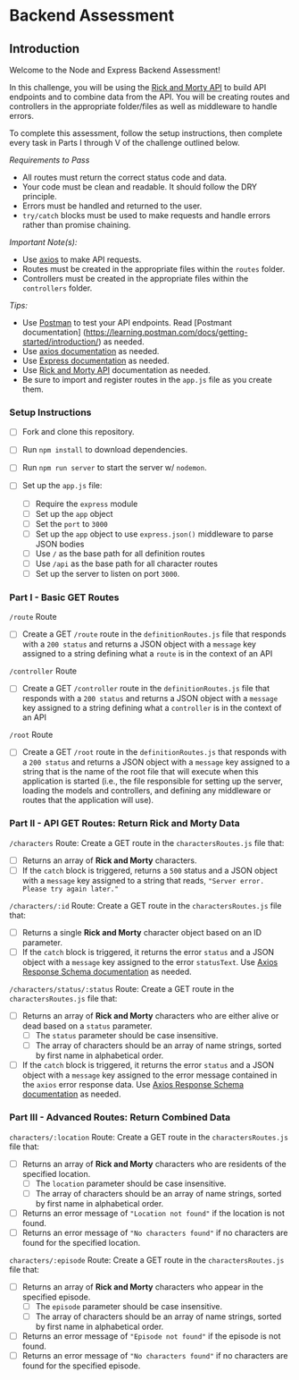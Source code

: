 # Backend Assessment

## Introduction

Welcome to the Node and Express Backend Assessment!

In this challenge, you will be using the [Rick and Morty API](https://rickandmortyapi.com/documentation/) to build API endpoints and to combine data from the API. You will be creating routes and controllers in the appropriate folder/files as well as middleware to handle errors.

To complete this assessment, follow the setup instructions, then complete every task in Parts I through V of the challenge outlined below.

_Requirements to Pass_

- All routes must return the correct status code and data.
- Your code must be clean and readable. It should follow the DRY principle.
- Errors must be handled and returned to the user.
- `try/catch` blocks must be used to make requests and handle errors rather than promise chaining.

_Important Note(s):_

- Use [axios](https://www.npmjs.com/package/axios) to make API requests.
- Routes must be created in the appropriate files within the `routes` folder.
- Controllers must be created in the appropriate files within the `controllers` folder.

_Tips:_

- Use [Postman](https://www.postman.com/downloads/) to test your API endpoints. Read [Postmant documentation] (https://learning.postman.com/docs/getting-started/introduction/) as needed.
- Use [axios documentation](https://www.npmjs.com/package/axios) as needed.
- Use [Express documentation](https://expressjs.com/en/4x/api.html) as needed.
- Use [Rick and Morty API](https://rickandmortyapi.com/documentation/) documentation as needed.
- Be sure to import and register routes in the `app.js` file as you create them.

### Setup Instructions

- [ ] Fork and clone this repository.
- [ ] Run `npm install` to download dependencies.
- [ ] Run `npm run server` to start the server w/ `nodemon`.
- [ ] Set up the `app.js` file:

  - [ ] Require the `express` module
  - [ ] Set up the `app` object
  - [ ] Set the `port` to `3000`
  - [ ] Set up the `app` object to use `express.json()` middleware to parse JSON bodies
  - [ ] Use `/` as the base path for all definition routes
  - [ ] Use `/api` as the base path for all character routes
  - [ ] Set up the server to listen on port `3000`.

### Part I - Basic GET Routes

`/route` Route

- [ ] Create a GET `/route` route in the `definitionRoutes.js` file that responds with a `200 status` and returns a JSON object with a `message` key assigned to a string defining what a `route` is in the context of an API

`/controller` Route

- [ ] Create a GET `/controller` route in the `definitionRoutes.js` file that responds with a `200 status` and returns a JSON object with a `message` key assigned to a string defining what a `controller` is in the context of an API

`/root` Route

- [ ] Create a GET `/root` route in the `definitionRoutes.js` that responds with a `200 status` and returns a JSON object with a `message` key assigned to a string that is the name of the root file that will execute when this application is started (i.e., the file responsible for setting up the server, loading the models and controllers, and defining any middleware or routes that the application will use).

### Part II - API GET Routes: Return Rick and Morty Data

`/characters` Route:
Create a GET route in the `charactersRoutes.js` file that:

- [ ] Returns an array of **Rick and Morty** characters.
- [ ] If the `catch` block is triggered, returns a `500` status and a JSON object with a `message` key assigned to a string that reads, `"Server error. Please try again later."`

`/characters/:id` Route:
Create a GET route in the `charactersRoutes.js` file that:

- [ ] Returns a single **Rick and Morty** character object based on an ID parameter.
- [ ] If the `catch` block is triggered, it returns the error `status` and a JSON object with a `message` key assigned to the error `statusText`. Use [Axios Response Schema documentation](https://axios-http.com/docs/res_schema) as needed.

`/characters/status/:status` Route:
Create a GET route in the `charactersRoutes.js` file that:

- [ ] Returns an array of **Rick and Morty** characters who are either alive or dead based on a `status` parameter.
  - [ ] The `status` parameter should be case insensitive.
  - [ ] The array of characters should be an array of name strings, sorted by first name in alphabetical order.
- [ ] If the `catch` block is triggered, it returns the error `status` and a JSON object with a `message` key assigned to the error message contained in the `axios` error response data. Use [Axios Response Schema documentation](https://axios-http.com/docs/res_schema) as needed.

### Part III - Advanced Routes: Return Combined Data

`characters/:location` Route:
Create a GET route in the `charactersRoutes.js` file that:

- [ ] Returns an array of **Rick and Morty** characters who are residents of the specified location.
  - [ ] The `location` parameter should be case insensitive.
  - [ ] The array of characters should be an array of name strings, sorted by first name in alphabetical order.
- [ ] Returns an error message of `"Location not found"` if the location is not found.
- [ ] Returns an error message of `"No characters found"` if no characters are found for the specified location.

`characters/:episode` Route:
Create a GET route in the `charactersRoutes.js` file that:

- [ ] Returns an array of **Rick and Morty** characters who appear in the specified episode.
  - [ ] The `episode` parameter should be case insensitive.
  - [ ] The array of characters should be an array of name strings, sorted by first name in alphabetical order.
- [ ] Returns an error message of `"Episode not found"` if the episode is not found.
- [ ] Returns an error message of `"No characters found"` if no characters are found for the specified episode.
